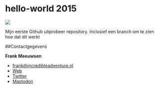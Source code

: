 hello-world 2015
===========

![](https://upload.wikimedia.org/wikipedia/commons/thumb/7/7f/Pug_portrait.jpg/1024px-Pug_portrait.jpg "")

Mijn eerste Github uitprobeer repository. Inclusief een branch om te zien hoe dat dit werkt

##Contactgegevens

**Frank Meeuwsen**

* [frank@incredibleadventure.nl](frank@incredibleadventure.nl)
* [Web](http://incredibleadventure.nl)
* [Twitter](http://www.twitter.com/frankmeeuwsen)
* [Mastodon](https://mastodon.social/@frankmeeuwsen)

